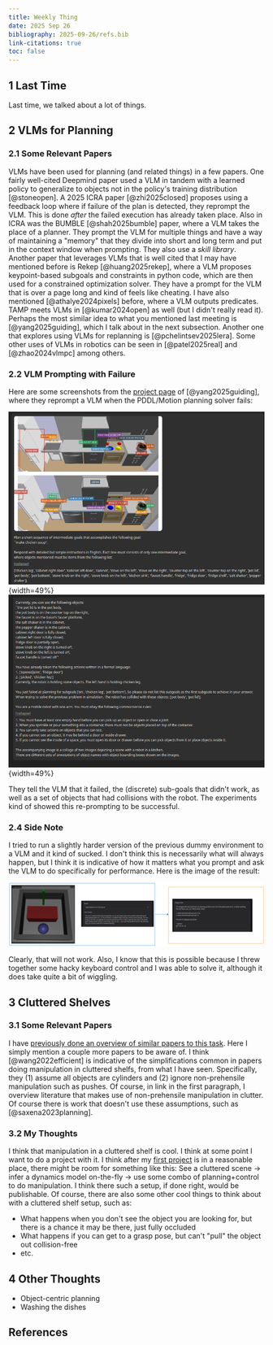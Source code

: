 ```yaml
---
title: Weekly Thing
date: 2025 Sep 26
bibliography: 2025-09-26/refs.bib
link-citations: true
toc: false
---
```


## 1 Last Time

Last time, we talked about a lot of things.

## 2 VLMs for Planning

### 2.1 Some Relevant Papers

VLMs have been used for planning (and related things) in a few papers. One fairly well-cited Deepmind paper used a VLM in tandem with a learned policy to generalize to objects not in the policy's training distribution [@stoneopen]. A 2025 ICRA paper [@zhi2025closed] proposes using a feedback loop where if failure of the plan is detected, they reprompt the VLM. This is done *after* the failed execution has already taken place. Also in ICRA was the BUMBLE [@shah2025bumble] paper, where a VLM takes the place of a planner. They prompt the VLM for multiple things and have a way of maintaining a "memory" that they divide into short and long term and put in the context window when prompting. They also use a *skill library*. Another paper that leverages VLMs that is well cited that I may have mentioned before is Rekep [@huang2025rekep], where a VLM proposes keypoint-based subgoals and constraints in python code, which are then used for a constrained optimization solver. They have a prompt for the VLM that is over a page long and kind of feels like cheating. I have also mentioned [@athalye2024pixels] before, where a VLM outputs predicates. TAMP meets VLMs in [@kumar2024open] as well (but I didn't really read it). Perhaps the most similar idea to what you mentioned last meeting is [@yang2025guiding], which I talk about in the next subsection. Another one that explores using VLMs for replanning is [@pchelintsev2025lera]. Some other uses of VLMs in robotics can be seen in [@patel2025real] and [@zhao2024vlmpc] among others.

### 2.2 VLM Prompting with Failure

Here are some screenshots from the [project page](https://zt-yang.github.io/vlm-tamp-robot/) of [@yang2025guiding], where they reprompt a VLM when the PDDL/Motion planning solver fails:

![](image.png){width=49%}
![](image-1.png){width=49%}

They tell the VLM that it failed, the (discrete) sub-goals that didn't work, as well as a set of objects that had collisions with the robot. The experiments kind of showed this re-prompting to be successful.

### 2.4 Side Note

I tried to run a slightly harder version of the previous dummy environment to a VLM and it kind of sucked. I don't think this is necessarily what will always happen, but I think it is indicative of how it matters what you prompt and ask the VLM to do specifically for performance. Here is the image of the result:

![](image-2.png)

Clearly, that will not work. Also, I know that this is possible because I threw together some hacky keyboard control and I was able to solve it, although it does take quite a bit of wiggling.

## 3 Cluttered Shelves

### 3.1 Some Relevant Papers

I have [previously done an overview of similar papers to this task](../2025-09-12/#existing-work). Here I simply mention a couple more papers to be aware of. I think [@wang2022efficient] is indicative of the simplifications common in papers doing manipulation in cluttered shelfs, from what I have seen. Specifically, they (1) assume all objects are cylinders and (2) ignore non-prehensile manipulation such as pushes. Of course, in link in the first paragraph, I overview literature that makes use of non-prehensile manipulation in clutter. Of course there is work that doesn't use these assumptions, such as [@saxena2023planning].

### 3.2 My Thoughts

I think that manipulation in a cluttered shelf is cool. I think at some point I want to do a project with it. I think after my [first project](../2025-06-11_project_pitch/) is in a reasonable place, there might be room for something like this: See a cluttered scene $\rightarrow$ infer a dynamics model on-the-fly $\rightarrow$ use some combo of planning+control to do manipulation. I think there such a setup, if done right, would be publishable. Of course, there are also some other cool things to think about with a cluttered shelf setup, such as:

- What happens when you don't see the object you are looking for, but there is a chance it may be there, just fully occluded
- What happens if you can get to a grasp pose, but can't "pull" the object out collision-free
- etc.

## 4 Other Thoughts

- Object-centric planning
- Washing the dishes

## References



